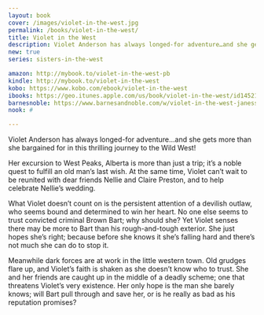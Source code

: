 ```yaml
---
layout: book
cover: /images/violet-in-the-west.jpg 
permalink: /books/violet-in-the-west/
title: Violet in the West
description: Violet Anderson has always longed-for adventure…and she gets more than she bargained for in this thrilling journey to the Wild West!
new: true
series: sisters-in-the-west

amazon: http://mybook.to/violet-in-the-west-pb
kindle: http://mybook.to/violet-in-the-west
kobo: https://www.kobo.com/ebook/violet-in-the-west
ibooks: https://geo.itunes.apple.com/us/book/violet-in-the-west/id1452120714?mt=11
barnesnoble: https://www.barnesandnoble.com/w/violet-in-the-west-janessa-suderman/1130362206
nook: #

---
```


Violet Anderson has always longed-for adventure…and she gets more than she
bargained for in this thrilling journey to the Wild West! 

Her excursion to West Peaks, Alberta is more than just a trip; it’s a noble
quest to fulfill an old man’s last wish. At the same time, Violet can’t wait to
be reunited with dear friends Nellie and Claire Preston, and to help celebrate
Nellie’s wedding. 

What Violet doesn’t count on is the persistent attention of a devilish outlaw,
who seems bound and determined to win her heart. No one else seems to trust
convicted criminal Brown Bart; why should she? Yet Violet senses there may be
more to Bart than his rough-and-tough exterior. She just hopes she’s right;
because before she knows it she’s falling hard and there’s not much she can do
to stop it. 

Meanwhile dark forces are at work in the little western town. Old
grudges flare up, and Violet’s faith is shaken as she doesn’t know who to
trust. She and her friends are caught up in the middle of a deadly scheme; one
that threatens Violet’s very existence. Her only hope is the man she barely
knows; will Bart pull through and save her, or is he really as bad as his
reputation promises?
